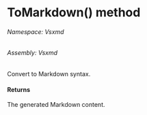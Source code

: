 <a name='M-Vsxmd-IConverter-ToMarkdown'></a>
# ToMarkdown() method

###### Namespace:  Vsxmd

###### Assembly:  Vsxmd

Convert to Markdown syntax.

#### Returns





The generated Markdown content.
